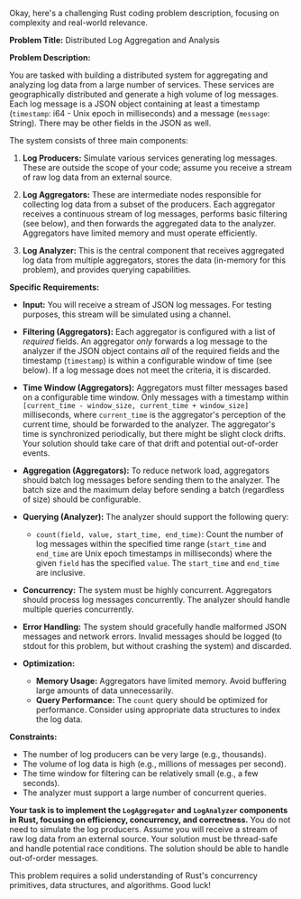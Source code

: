 Okay, here's a challenging Rust coding problem description, focusing on complexity and real-world relevance.

**Problem Title:** Distributed Log Aggregation and Analysis

**Problem Description:**

You are tasked with building a distributed system for aggregating and analyzing log data from a large number of services.  These services are geographically distributed and generate a high volume of log messages.  Each log message is a JSON object containing at least a timestamp (`timestamp`: i64 - Unix epoch in milliseconds) and a message (`message`: String).  There may be other fields in the JSON as well.

The system consists of three main components:

1.  **Log Producers:** Simulate various services generating log messages.  These are outside the scope of your code; assume you receive a stream of raw log data from an external source.

2.  **Log Aggregators:**  These are intermediate nodes responsible for collecting log data from a subset of the producers.  Each aggregator receives a continuous stream of log messages, performs basic filtering (see below), and then forwards the aggregated data to the analyzer.  Aggregators have limited memory and must operate efficiently.

3.  **Log Analyzer:**  This is the central component that receives aggregated log data from multiple aggregators, stores the data (in-memory for this problem), and provides querying capabilities.

**Specific Requirements:**

*   **Input:** You will receive a stream of JSON log messages.  For testing purposes, this stream will be simulated using a channel.

*   **Filtering (Aggregators):**  Each aggregator is configured with a list of *required* fields.  An aggregator *only* forwards a log message to the analyzer if the JSON object contains *all* of the required fields and the timestamp (`timestamp`) is within a configurable window of time (see below).  If a log message does not meet the criteria, it is discarded.

*   **Time Window (Aggregators):**  Aggregators must filter messages based on a configurable time window. Only messages with a timestamp within `[current_time - window_size, current_time + window_size]` milliseconds, where `current_time` is the aggregator's perception of the current time, should be forwarded to the analyzer.  The aggregator's time is synchronized periodically, but there might be slight clock drifts. Your solution should take care of that drift and potential out-of-order events.

*   **Aggregation (Aggregators):** To reduce network load, aggregators should batch log messages before sending them to the analyzer.  The batch size and the maximum delay before sending a batch (regardless of size) should be configurable.

*   **Querying (Analyzer):** The analyzer should support the following query:
    *   `count(field, value, start_time, end_time)`:  Count the number of log messages within the specified time range (`start_time` and `end_time` are Unix epoch timestamps in milliseconds) where the given `field` has the specified `value`. The `start_time` and `end_time` are inclusive.

*   **Concurrency:** The system must be highly concurrent.  Aggregators should process log messages concurrently.  The analyzer should handle multiple queries concurrently.

*   **Error Handling:**  The system should gracefully handle malformed JSON messages and network errors.  Invalid messages should be logged (to stdout for this problem, but without crashing the system) and discarded.

*   **Optimization:**
    *   **Memory Usage:** Aggregators have limited memory.  Avoid buffering large amounts of data unnecessarily.
    *   **Query Performance:**  The `count` query should be optimized for performance.  Consider using appropriate data structures to index the log data.

**Constraints:**

*   The number of log producers can be very large (e.g., thousands).
*   The volume of log data is high (e.g., millions of messages per second).
*   The time window for filtering can be relatively small (e.g., a few seconds).
*   The analyzer must support a large number of concurrent queries.

**Your task is to implement the `LogAggregator` and `LogAnalyzer` components in Rust, focusing on efficiency, concurrency, and correctness.** You do not need to simulate the log producers.  Assume you will receive a stream of raw log data from an external source. Your solution must be thread-safe and handle potential race conditions. The solution should be able to handle out-of-order messages.

This problem requires a solid understanding of Rust's concurrency primitives, data structures, and algorithms. Good luck!
